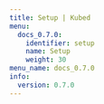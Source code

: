 ```yaml
---
title: Setup | Kubed
menu:
  docs_0.7.0:
    identifier: setup
    name: Setup
    weight: 30
menu_name: docs_0.7.0
info:
  version: 0.7.0
---
```


